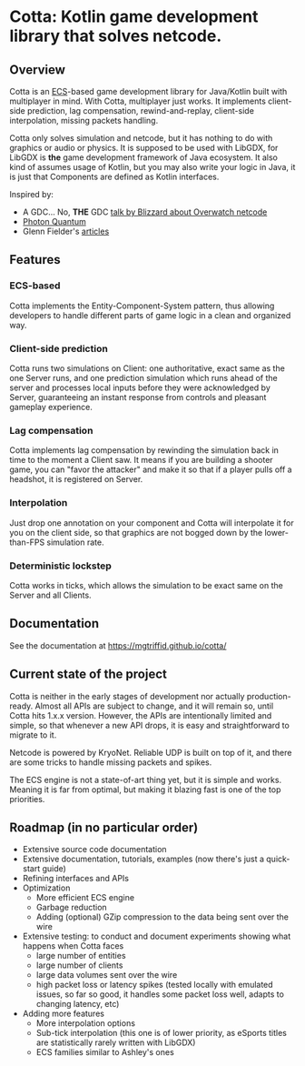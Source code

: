 # Cotta: Kotlin game development library that solves netcode.

## Overview
Cotta is an [ECS](https://en.wikipedia.org/wiki/Entity_component_system)-based
game development library for Java/Kotlin built with multiplayer in mind.
With Cotta, multiplayer just works. It implements client-side prediction, lag
compensation, rewind-and-replay, client-side interpolation, missing packets
handling.

Cotta only solves simulation and netcode, but it has nothing to do with graphics
or audio or physics.  It is supposed to be used with LibGDX, for LibGDX is
**the** game development framework of Java ecosystem. It also kind of assumes
usage of Kotlin, but you may also write your logic in Java, it is just that
Components are defined as Kotlin interfaces.

Inspired by:
- A GDC... No, **THE** GDC [talk by Blizzard about Overwatch netcode](https://www.youtube.com/watch?v=W3aieHjyNvw)
- [Photon Quantum](https://www.photonengine.com/quantum#)
- Glenn Fielder's [articles](https://gafferongames.com/)

## Features

### ECS-based
Cotta implements the Entity-Component-System pattern, thus allowing developers
to handle different parts of game logic in a clean and organized way.

### Client-side prediction
Cotta runs two simulations on Client: one authoritative, exact same as the one
Server runs, and one prediction simulation which runs ahead of the server and
processes local inputs before they were acknowledged by Server, guaranteeing an
instant response from controls and pleasant gameplay experience.

### Lag compensation
Cotta implements lag compensation by rewinding the simulation back in time to
the moment a Client saw. It means if you are building a shooter game, you can
"favor the attacker" and make it so that if a player pulls off a headshot, it
is registered on Server.

### Interpolation
Just drop one annotation on your component and Cotta will interpolate it for you
on the client side, so that graphics are not bogged down by the lower-than-FPS
simulation rate.

### Deterministic lockstep
Cotta works in ticks, which allows the simulation to be exact same on the Server
and all Clients.

## Documentation
See the documentation at https://mgtriffid.github.io/cotta/

## Current state of the project
Cotta is neither in the early stages of development nor actually
production-ready. Almost all APIs are subject to change, and it will remain so,
until Cotta hits 1.x.x version. However, the APIs are intentionally limited and
simple, so that whenever a new API drops, it is easy and straightforward to
migrate to it.

Netcode is powered by KryoNet. Reliable UDP is built on top of it, and there are
some tricks to handle missing packets and spikes.

The ECS engine is not a state-of-art thing yet, but it is simple and works.
Meaning it is far from optimal, but making it blazing fast is one of the top
priorities.

## Roadmap (in no particular order)
- Extensive source code documentation
- Extensive documentation, tutorials, examples (now there's just a quick-start
guide)
- Refining interfaces and APIs
- Optimization
  - More efficient ECS engine
  - Garbage reduction
  - Adding (optional) GZip compression to the data being sent over the wire
- Extensive testing: to conduct and document experiments showing what happens
when Cotta faces
  - large number of entities
  - large number of clients
  - large data volumes sent over the wire
  - high packet loss or latency spikes (tested locally with emulated issues, so
far so good, it handles some packet loss well, adapts to changing latency, etc)
- Adding more features
  - More interpolation options
  - Sub-tick interpolation (this one is of lower priority, as eSports titles are
statistically rarely written with LibGDX)
  - ECS families similar to Ashley's ones
